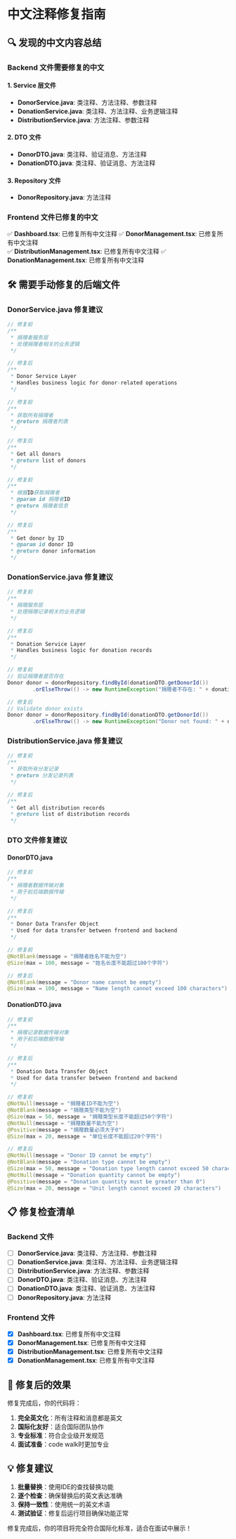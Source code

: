 # 中文注释修复指南

## 🔍 **发现的中文内容总结**

### **Backend 文件需要修复的中文**

#### **1. Service 层文件**
- **DonorService.java**: 类注释、方法注释、参数注释
- **DonationService.java**: 类注释、方法注释、业务逻辑注释
- **DistributionService.java**: 方法注释、参数注释

#### **2. DTO 文件**
- **DonorDTO.java**: 类注释、验证消息、方法注释
- **DonationDTO.java**: 类注释、验证消息、方法注释

#### **3. Repository 文件**
- **DonorRepository.java**: 方法注释

### **Frontend 文件已修复的中文**
✅ **Dashboard.tsx**: 已修复所有中文注释
✅ **DonorManagement.tsx**: 已修复所有中文注释  
✅ **DistributionManagement.tsx**: 已修复所有中文注释
✅ **DonationManagement.tsx**: 已修复所有中文注释

## 🛠️ **需要手动修复的后端文件**

### **DonorService.java 修复建议**

```java
// 修复前
/**
 * 捐赠者服务层
 * 处理捐赠者相关的业务逻辑
 */

// 修复后
/**
 * Donor Service Layer
 * Handles business logic for donor-related operations
 */
```

```java
// 修复前
/**
 * 获取所有捐赠者
 * @return 捐赠者列表
 */

// 修复后
/**
 * Get all donors
 * @return list of donors
 */
```

```java
// 修复前
/**
 * 根据ID获取捐赠者
 * @param id 捐赠者ID
 * @return 捐赠者信息
 */

// 修复后
/**
 * Get donor by ID
 * @param id donor ID
 * @return donor information
 */
```

### **DonationService.java 修复建议**

```java
// 修复前
/**
 * 捐赠服务层
 * 处理捐赠记录相关的业务逻辑
 */

// 修复后
/**
 * Donation Service Layer
 * Handles business logic for donation records
 */
```

```java
// 修复前
// 验证捐赠者是否存在
Donor donor = donorRepository.findById(donationDTO.getDonorId())
        .orElseThrow(() -> new RuntimeException("捐赠者不存在: " + donationDTO.getDonorId()));

// 修复后
// Validate donor exists
Donor donor = donorRepository.findById(donationDTO.getDonorId())
        .orElseThrow(() -> new RuntimeException("Donor not found: " + donationDTO.getDonorId()));
```

### **DistributionService.java 修复建议**

```java
// 修复前
/**
 * 获取所有分发记录
 * @return 分发记录列表
 */

// 修复后
/**
 * Get all distribution records
 * @return list of distribution records
 */
```

### **DTO 文件修复建议**

#### **DonorDTO.java**
```java
// 修复前
/**
 * 捐赠者数据传输对象
 * 用于前后端数据传输
 */

// 修复后
/**
 * Donor Data Transfer Object
 * Used for data transfer between frontend and backend
 */
```

```java
// 修复前
@NotBlank(message = "捐赠者姓名不能为空")
@Size(max = 100, message = "姓名长度不能超过100个字符")

// 修复后
@NotBlank(message = "Donor name cannot be empty")
@Size(max = 100, message = "Name length cannot exceed 100 characters")
```

#### **DonationDTO.java**
```java
// 修复前
/**
 * 捐赠记录数据传输对象
 * 用于前后端数据传输
 */

// 修复后
/**
 * Donation Data Transfer Object
 * Used for data transfer between frontend and backend
 */
```

```java
// 修复前
@NotNull(message = "捐赠者ID不能为空")
@NotBlank(message = "捐赠类型不能为空")
@Size(max = 50, message = "捐赠类型长度不能超过50个字符")
@NotNull(message = "捐赠数量不能为空")
@Positive(message = "捐赠数量必须大于0")
@Size(max = 20, message = "单位长度不能超过20个字符")

// 修复后
@NotNull(message = "Donor ID cannot be empty")
@NotBlank(message = "Donation type cannot be empty")
@Size(max = 50, message = "Donation type length cannot exceed 50 characters")
@NotNull(message = "Donation quantity cannot be empty")
@Positive(message = "Donation quantity must be greater than 0")
@Size(max = 20, message = "Unit length cannot exceed 20 characters")
```

## 📋 **修复检查清单**

### **Backend 文件**
- [ ] **DonorService.java**: 类注释、方法注释、参数注释
- [ ] **DonationService.java**: 类注释、方法注释、业务逻辑注释
- [ ] **DistributionService.java**: 方法注释、参数注释
- [ ] **DonorDTO.java**: 类注释、验证消息、方法注释
- [ ] **DonationDTO.java**: 类注释、验证消息、方法注释
- [ ] **DonorRepository.java**: 方法注释

### **Frontend 文件**
- [x] **Dashboard.tsx**: 已修复所有中文注释
- [x] **DonorManagement.tsx**: 已修复所有中文注释
- [x] **DistributionManagement.tsx**: 已修复所有中文注释
- [x] **DonationManagement.tsx**: 已修复所有中文注释

## 🎯 **修复后的效果**

修复完成后，你的代码将：
1. **完全英文化**：所有注释和消息都是英文
2. **国际化友好**：适合国际团队协作
3. **专业标准**：符合企业级开发规范
4. **面试准备**：code walk时更加专业

## 💡 **修复建议**

1. **批量替换**：使用IDE的查找替换功能
2. **逐个检查**：确保替换后的英文表达准确
3. **保持一致性**：使用统一的英文术语
4. **测试验证**：修复后运行项目确保功能正常

修复完成后，你的项目将完全符合国际化标准，适合在面试中展示！
